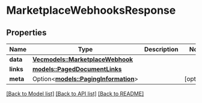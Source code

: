 # MarketplaceWebhooksResponse

## Properties

Name | Type | Description | Notes
------------ | ------------- | ------------- | -------------
**data** | [**Vec<models::MarketplaceWebhook>**](MarketplaceWebhook.md) |  | 
**links** | [**models::PagedDocumentLinks**](PagedDocumentLinks.md) |  | 
**meta** | Option<[**models::PagingInformation**](PagingInformation.md)> |  | [optional]

[[Back to Model list]](../README.md#documentation-for-models) [[Back to API list]](../README.md#documentation-for-api-endpoints) [[Back to README]](../README.md)


